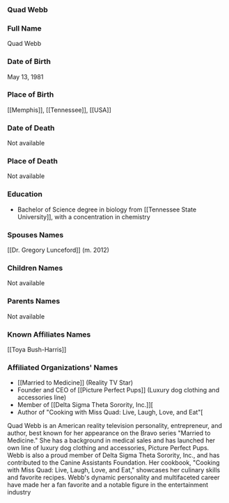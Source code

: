 ### Quad Webb

### Full Name

Quad Webb

### Date of Birth

May 13, 1981

### Place of Birth

[[Memphis]], [[Tennessee]], [[USA]]

### Date of Death

Not available

### Place of Death

Not available

### Education

- Bachelor of Science degree in biology from [[Tennessee State University]], with a concentration in chemistry
### Spouses Names

[[Dr. Gregory Lunceford]] (m. 2012)

### Children Names

Not available

### Parents Names

Not available

### Known Affiliates Names

[[Toya Bush-Harris]]

### Affiliated Organizations' Names

- [[Married to Medicine]] (Reality TV Star)
- Founder and CEO of [[Picture Perfect Pups]] (Luxury dog clothing and accessories line)
- Member of [[Delta Sigma Theta Sorority, Inc.]][
- Author of "Cooking with Miss Quad: Live, Laugh, Love, and Eat"[

Quad Webb is an American reality television personality, entrepreneur, and author, best known for her appearance on the Bravo series "Married to Medicine." She has a background in medical sales and has launched her own line of luxury dog clothing and accessories, Picture Perfect Pups. Webb is also a proud member of Delta Sigma Theta Sorority, Inc., and has contributed to the Canine Assistants Foundation. Her cookbook, "Cooking with Miss Quad: Live, Laugh, Love, and Eat," showcases her culinary skills and favorite recipes. Webb's dynamic personality and multifaceted career have made her a fan favorite and a notable figure in the entertainment industry